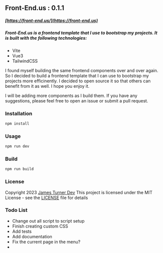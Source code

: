 ## Front-End.us   : 0.1.1
##### [https://front-end.us/](https://front-end.us)

##### Front-End.us is a frontend template that I use to bootstrap my projects.  It is built with the following technologies:

- Vite
- Vue3
- TailwindCSS

I found myself building the same frontend components over and over again. So I decided to build a frontend   template that I can use to bootstrap my projects more efficinently.  I decided to open source it so that others can benefit from it as well.  I hope you enjoy it.

I will be adding more components as I build them.  If you have any suggestions, please feel free to open an issue or submit a pull request.

### Installation

```bash
npm install
```

### Usage

```bash
npm run dev
```

### Build

```bash
npm run build
```

### License
Copyright 2023 [James Turner Dev](https://james-turner.dev)
This project is licensed under the MIT License - see the [LICENSE](LICENSE) file for details

### Todo List

- Change out all script to script setup
- Finish creating custom CSS
- Add tests
- Add documentation
- Fix the current page in the menu?
- 